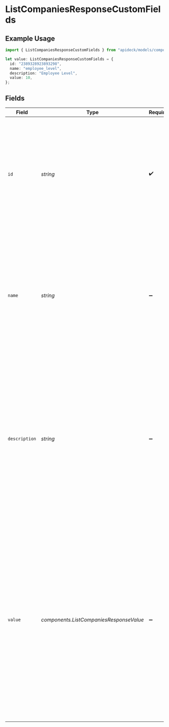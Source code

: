 # ListCompaniesResponseCustomFields

## Example Usage

```typescript
import { ListCompaniesResponseCustomFields } from "apideck/models/components";

let value: ListCompaniesResponseCustomFields = {
  id: "2389328923893298",
  name: "employee_level",
  description: "Employee Level",
  value: 10,
};
```

## Fields

| Field                                                                                                                                                                                                                                                                                                                                                                                     | Type                                                                                                                                                                                                                                                                                                                                                                                      | Required                                                                                                                                                                                                                                                                                                                                                                                  | Description                                                                                                                                                                                                                                                                                                                                                                               | Example                                                                                                                                                                                                                                                                                                                                                                                   |
| ----------------------------------------------------------------------------------------------------------------------------------------------------------------------------------------------------------------------------------------------------------------------------------------------------------------------------------------------------------------------------------------- | ----------------------------------------------------------------------------------------------------------------------------------------------------------------------------------------------------------------------------------------------------------------------------------------------------------------------------------------------------------------------------------------- | ----------------------------------------------------------------------------------------------------------------------------------------------------------------------------------------------------------------------------------------------------------------------------------------------------------------------------------------------------------------------------------------- | ----------------------------------------------------------------------------------------------------------------------------------------------------------------------------------------------------------------------------------------------------------------------------------------------------------------------------------------------------------------------------------------- | ----------------------------------------------------------------------------------------------------------------------------------------------------------------------------------------------------------------------------------------------------------------------------------------------------------------------------------------------------------------------------------------- |
| `id`                                                                                                                                                                                                                                                                                                                                                                                      | *string*                                                                                                                                                                                                                                                                                                                                                                                  | :heavy_check_mark:                                                                                                                                                                                                                                                                                                                                                                        | This property is a unique identifier for each custom field linked to the company. It is crucial for referencing and managing specific custom fields within the company's data structure, ensuring precise data handling.                                                                                                                                                                  | 2389328923893298                                                                                                                                                                                                                                                                                                                                                                          |
| `name`                                                                                                                                                                                                                                                                                                                                                                                    | *string*                                                                                                                                                                                                                                                                                                                                                                                  | :heavy_minus_sign:                                                                                                                                                                                                                                                                                                                                                                        | The name assigned to a custom field, providing a descriptive label that indicates the type of additional information stored in this field. This helps users understand the purpose and content of the custom field, enhancing data clarity.                                                                                                                                               | employee_level                                                                                                                                                                                                                                                                                                                                                                            |
| `description`                                                                                                                                                                                                                                                                                                                                                                             | *string*                                                                                                                                                                                                                                                                                                                                                                                  | :heavy_minus_sign:                                                                                                                                                                                                                                                                                                                                                                        | This field contains additional information about the custom field associated with a company. It provides context or details that help in understanding the purpose or usage of the custom field within the CRM system. This information is optional and may not be present for all custom fields.                                                                                         | Employee Level                                                                                                                                                                                                                                                                                                                                                                            |
| `value`                                                                                                                                                                                                                                                                                                                                                                                   | *components.ListCompaniesResponseValue*                                                                                                                                                                                                                                                                                                                                                   | :heavy_minus_sign:                                                                                                                                                                                                                                                                                                                                                                        | This property holds the specific value assigned to a custom field for a company within the CRM system. The format of this value can vary, including text, numbers, or dates, depending on the type of data the custom field is designed to capture. It allows for the storage of unique information that is not covered by the standard fields, providing flexibility in data management. |                                                                                                                                                                                                                                                                                                                                                                                           |